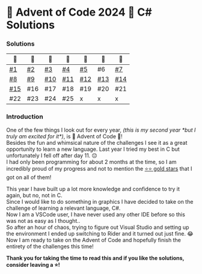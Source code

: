 # 🎄 Advent of Code 2024 🎄 C# Solutions
### Solutions
| 🎄                                                                     | 🎄                                                                   | 🎄                                                                     | 🎄                                                                     | 🎄                                                                     | 🎄                                                                     | 🎄                                                                     |
|------------------------------------------------------------------------|----------------------------------------------------------------------|------------------------------------------------------------------------|------------------------------------------------------------------------|------------------------------------------------------------------------|------------------------------------------------------------------------|------------------------------------------------------------------------|
| [#1](https://github.com/lyaneii/AoC2024/blob/master/day1/Program.cs)   | [#2](https://github.com/lyaneii/AoC2024/blob/master/day2/Program.cs) | [#3](https://github.com/lyaneii/AoC2024/blob/master/day3/Program.cs)   | [#4](https://github.com/lyaneii/AoC2024/blob/master/day4/Program.cs)   | [#5](https://github.com/lyaneii/AoC2024/blob/master/day5/Program.cs)   | #6                                                                     | [#7](https://github.com/lyaneii/AoC2024/blob/master/day7/Program.cs)   |
| [#8](https://github.com/lyaneii/AoC2024/blob/master/day8/Program.cs)   | [#9](https://github.com/lyaneii/AoC2024/blob/master/day9/Program.cs) | [#10](https://github.com/lyaneii/AoC2024/blob/master/day10/Program.cs) | [#11](https://github.com/lyaneii/AoC2024/blob/master/day11/Program.cs) | [#12](https://github.com/lyaneii/AoC2024/blob/master/day12/Program.cs) | [#13](https://github.com/lyaneii/AoC2024/blob/master/day13/Program.cs) | [#14](https://github.com/lyaneii/AoC2024/blob/master/day14/Program.cs) |
| [#15](https://github.com/lyaneii/AoC2024/blob/master/day15/Program.cs) | #16                                                                  | #17                                                                    | #18                                                                    | #19                                                                    | #20                                                                    | #21                                                                    |
| #22                                                                    | #23                                                                  | #24                                                                    | #25                                                                    | x                                                                      | x                                                                      | x                                                                      |

### Introduction
One of the few things I look out for every year, _(this is my second year \*but I truly am excited for it\*)_, is 🎄 Advent of Code 🎄!\
Besides the fun and whimsical nature of the challenges I see it as a great opportunity to learn a new language.
Last year I tried my best in C but unfortunately I fell off after day 11. 😔\
I had only been programming for about 2 months at the time, so I am incredibly proud of my progress and not to mention the [⭐⭐ gold stars](https://cdn.discordapp.com/attachments/766670621869735958/1312889512791249006/image.png?ex=674e2324&is=674cd1a4&hm=2389554d4817a7d0d24c657f5455201a84cc467c2fc9b2b4e76b28ae26baba07&) that I got on all of them!

This year I have built up a lot more knowledge and confidence to try it again, but no, not in C.\
Since I would like to do something in graphics I have decided to take on the challenge of learning a relevant language, C#.\
Now I am a VSCode user, I have never used any other IDE before so this was not as easy as I thought..\
So after an hour of chaos, trying to figure out Visual Studio and setting up the environment I ended up switching to Rider and it turned out just fine. 😂\
Now I am ready to take on the Advent of Code and hopefully finish the entirety of the challenges this time!

**Thank you for taking the time to read this and if you like the solutions, consider leaving a ⭐!**
